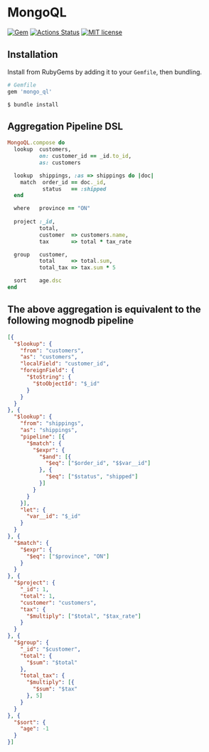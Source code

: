 # MongoQL
[![Gem](https://img.shields.io/gem/v/mongo_ql.svg?style=flat)](http://rubygems.org/gems/mongo_ql "View this project in Rubygems")
[![Actions Status](https://github.com/dingxizheng/mongo_ql/workflows/Ruby/badge.svg)](https://github.com/dingxizheng/mongo_ql/actions)
[![MIT license](http://img.shields.io/badge/license-MIT-brightgreen.svg)](http://opensource.org/licenses/MIT)

## Installation
Install from RubyGems by adding it to your `Gemfile`, then bundling.

```ruby
# Gemfile
gem 'mongo_ql'
```

```
$ bundle install
```

## Aggregation Pipeline DSL
```ruby
MongoQL.compose do
  lookup  customers,
          on: customer_id == _id.to_id, 
          as: customers

  lookup  shippings, :as => shippings do |doc|
    match  order_id == doc._id, 
           status   == :shipped
  end

  where   province == "ON"
  
  project :_id, 
          total, 
          customer  => customers.name,
          tax       => total * tax_rate

  group   customer, 
          total     => total.sum,
          total_tax => tax.sum * 5

  sort    age.dsc
end
```

## The above aggregation is equivalent to the following mognodb pipeline
```json
[{
  "$lookup": {
    "from": "customers",
    "as": "customers",
    "localField": "customer_id",
    "foreignField": {
      "$toString": {
        "$toObjectId": "$_id"
      }
    }
  }
}, {
  "$lookup": {
    "from": "shippings",
    "as": "shippings",
    "pipeline": [{
      "$match": {
        "$expr": {
          "$and": [{
            "$eq": ["$order_id", "$$var__id"]
          }, {
            "$eq": ["$status", "shipped"]
          }]
        }
      }
    }],
    "let": {
      "var__id": "$_id"
    }
  }
}, {
  "$match": {
    "$expr": {
      "$eq": ["$province", "ON"]
    }
  }
}, {
  "$project": {
    "_id": 1,
    "total": 1,
    "customer": "customers",
    "tax": {
      "$multiply": ["$total", "$tax_rate"]
    }
  }
}, {
  "$group": {
    "_id": "$customer",
    "total": {
      "$sum": "$total"
    },
    "total_tax": {
      "$multiply": [{
        "$sum": "$tax"
      }, 5]
    }
  }
}, {
  "$sort": {
    "age": -1
  }
}]
```